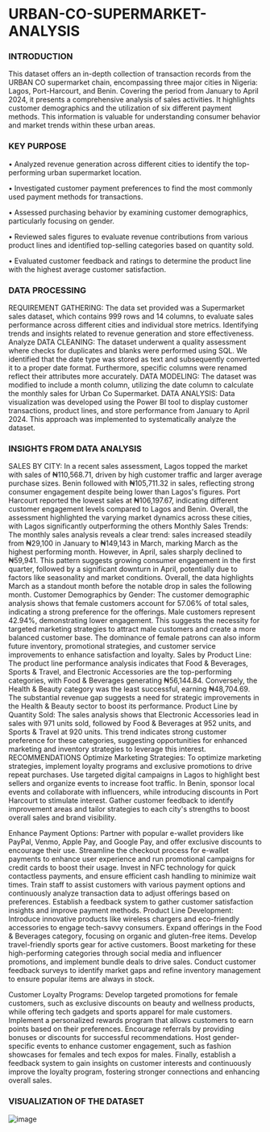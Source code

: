# URBAN-CO-SUPERMARKET-ANALYSIS
### INTRODUCTION
This dataset offers an in-depth collection of transaction records from the URBAN CO supermarket chain, encompassing three major cities in Nigeria: Lagos, Port-Harcourt, and Benin. Covering the period from January to April 2024, it presents a comprehensive analysis of sales activities. It highlights customer demographics and the utilization of six different payment methods. This information is valuable for understanding consumer behavior and market trends within these urban areas.
### KEY PURPOSE
•	Analyzed revenue generation across different cities to identify the top-performing urban supermarket location.

•	Investigated customer payment preferences to find the most commonly used payment methods for transactions.

•	Assessed purchasing behavior by examining customer demographics, particularly focusing on gender.

•	Reviewed sales figures to evaluate revenue contributions from various product lines and identified top-selling categories based on quantity sold.

•	Evaluated customer feedback and ratings to determine the product line with the highest average customer satisfaction.
### DATA PROCESSING
 REQUIREMENT GATHERING:  The data set provided was a Supermarket sales dataset, which contains 999 rows and 14 columns, to evaluate sales performance across different cities and individual store metrics. Identifying trends and insights related to revenue generation and store effectiveness.  Analyze 
DATA CLEANING: The dataset underwent a quality assessment where checks for duplicates and blanks were performed using SQL. We identified that the date type was stored as text and subsequently converted it to a proper date format. Furthermore, specific columns were renamed reflect their attributes more accurately.
 DATA MODELING: The dataset was modified to include a month column, utilizing the date column to calculate the monthly sales for Urban Co Supermarket.
DATA ANALYSIS: Data visualization was developed using the Power BI tool to display customer transactions, product lines, and store performance from January to April 2024. This approach was implemented to systematically analyze the dataset.
### INSIGHTS FROM DATA ANALYSIS
SALES BY CITY: In a recent sales assessment, Lagos topped the market with sales of ₦110,568.71, driven by high customer traffic and larger average purchase sizes. Benin followed with ₦105,711.32 in sales, reflecting strong consumer engagement despite being lower than Lagos's figures. Port Harcourt reported the lowest sales at ₦106,197.67, indicating different customer engagement levels compared to Lagos and Benin. Overall, the assessment highlighted the varying market dynamics across these cities, with Lagos significantly outperforming the others
Monthly Sales Trends: The monthly sales analysis reveals a clear trend: sales increased steadily from ₦29,100 in January to ₦149,143 in March, marking March as the highest performing month. However, in April, sales sharply declined to ₦59,941. This pattern suggests growing consumer engagement in the first quarter, followed by a significant downturn in April, potentially due to factors like seasonality and market conditions. Overall, the data highlights March as a standout month before the notable drop in sales the following month.
Customer Demographics by Gender: The customer demographic analysis shows that female customers account for 57.06% of total sales, indicating a strong preference for the offerings. Male customers represent 42.94%, demonstrating lower engagement. This suggests the necessity for targeted marketing strategies to attract male customers and create a more balanced customer base. The dominance of female patrons can also inform future inventory, promotional strategies, and customer service improvements to enhance satisfaction and loyalty.
Sales by Product Line: The product line performance analysis indicates that Food & Beverages, Sports & Travel, and Electronic Accessories are the top-performing categories, with Food & Beverages generating ₦56,144.84. Conversely, the Health & Beauty category was the least successful, earning ₦48,704.69. The substantial revenue gap suggests a need for strategic improvements in the Health & Beauty sector to boost its performance.
Product Line by Quantity Sold: The sales analysis shows that Electronic Accessories lead in sales with 971 units sold, followed by Food & Beverages at 952 units, and Sports & Travel at 920 units. This trend indicates strong customer preference for these categories, suggesting opportunities for enhanced marketing and inventory strategies to leverage this interest.
RECOMMENDATIONS
Optimize Marketing Strategies: To optimize marketing strategies, implement loyalty programs and exclusive promotions to drive repeat purchases. Use targeted digital campaigns in Lagos to highlight best sellers and organize events to increase foot traffic. In Benin, sponsor local events and collaborate with influencers, while introducing discounts in Port Harcourt to stimulate interest. Gather customer feedback to identify improvement areas and tailor strategies to each city's strengths to boost overall sales and brand visibility.

Enhance Payment Options: Partner with popular e-wallet providers like PayPal, Venmo, Apple Pay, and Google Pay, and offer exclusive discounts to encourage their use. Streamline the checkout process for e-wallet payments to enhance user experience and run promotional campaigns for credit cards to boost their usage. Invest in NFC technology for quick contactless payments, and ensure efficient cash handling to minimize wait times. Train staff to assist customers with various payment options and continuously analyze transaction data to adjust offerings based on preferences. Establish a feedback system to gather customer satisfaction insights and improve payment methods.
Product Line Development: Introduce innovative products like wireless chargers and eco-friendly accessories to engage tech-savvy consumers. Expand offerings in the Food & Beverages category, focusing on organic and gluten-free items. Develop travel-friendly sports gear for active customers. Boost marketing for these high-performing categories through social media and influencer promotions, and implement bundle deals to drive sales. Conduct customer feedback surveys to identify market gaps and refine inventory management to ensure popular items are always in stock.

Customer Loyalty Programs: Develop targeted promotions for female customers, such as exclusive discounts on beauty and wellness products, while offering tech gadgets and sports apparel for male customers. Implement a personalized rewards program that allows customers to earn points based on their preferences. Encourage referrals by providing bonuses or discounts for successful recommendations. Host gender-specific events to enhance customer engagement, such as fashion showcases for females and tech expos for males. Finally, establish a feedback system to gain insights on customer interests and continuously improve the loyalty program, fostering stronger connections and enhancing overall sales.
###  VISUALIZATION OF THE DATASET
![image](https://github.com/user-attachments/assets/8d69d304-9946-4a7f-86e3-a684982a06f5)









